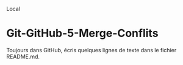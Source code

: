 
Local
# Git-GitHub-5-Merge-Conflits

Toujours dans GitHub, écris quelques lignes de texte dans le fichier README.md.
